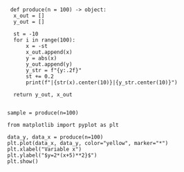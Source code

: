 ###
     def produce(n = 100) -> object:
      x_out = []
      y_out = []

      st = -10
      for i in range(100):
          x = -st
          x_out.append(x)
          y = abs(x)
          y_out.append(y)
          y_str = f"{y:.2f}"
          st += 0.2
          print(f"|{str(x).center(10)}|{y_str.center(10)}")

      return y_out, x_out


    sample = produce(n=100)

    from matplotlib import pyplot as plt

    data_y, data_x = produce(n=100)
    plt.plot(data_x, data_y, color="yellow", marker="*")
    plt.xlabel("Variable x")
    plt.ylabel("$y=2*(x+5)**2}$")
    plt.show()
    
    
